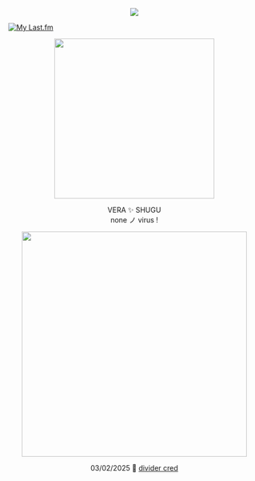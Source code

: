 <p align="center"> <img src="https://komarev.com/ghpvc/?username=aoyagiis&label=souls_reaped_୨୧&style=plastic&color=b07eff" </p>

[![My Last.fm](https://lastfm-recently-played.vercel.app/api?user=meltdwn&count=1&show_user=header&header_size=normal_stats_only&loved=true&loved_style=2&width=1000)](https://www.last.fm/user/meltdwn)

<p align="center"> <img src="https://i.postimg.cc/3xJhBYBd/sabu.png" width="320" </p> 

 <p align="center"> VERA ✨ SHUGU <br> none ノ virus !

 <p align="center"> <img src="https://i.postimg.cc/4ykZbcLg/me-irl.png" width="450" </p>

 <div align="center">

03/02/2025 💛 [divider cred](https://www.tumblr.com/revivalrequiem/739690226305417216/koi-fish-themed-koi-fish-set-free-to-use?source=share)
